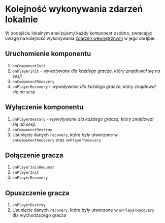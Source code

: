 # Kolejność wykonywania zdarzeń lokalnie
W podejściu lokalnym analizujemy każdy komponent osobno, zwracając uwagę na kolejność wykonywania [zdarzeń wewnętrznych](/pl/learn/internal-events.md) w jego obrębie.


## Uruchomienie komponentu
1. `onComponentInit`
2. `onPlayerInit` - *wywoływane dla każdego gracza, który znajdował się na sesji.*
3. `onComponentRecovery`
4. `onPlayerRecovery` - *wywoływane dla każdego gracza, który znajdował się na sesji*


## Wyłączenie komponentu
1. `onPlayerDestory` - *wywoływane dla każdego gracza, który znajdował się na sesji.*
2. `onComponentDestroy`
3. Usunięcie danych `recovery`, które były utworzone w `onComponentRecovery` oraz `onPlayerRecovery`


## Dołączenie gracza
1. `onPlayerJoinRequest`
2. `onPlayerInit`
3. `onPlayerRecovery`


## Opuszczenie gracza
1. `onPlayerDestroy`
2. Usunięcie danych `recovery`, które były utworzone w `onPlayerRecovery` dla wychodzącego gracza